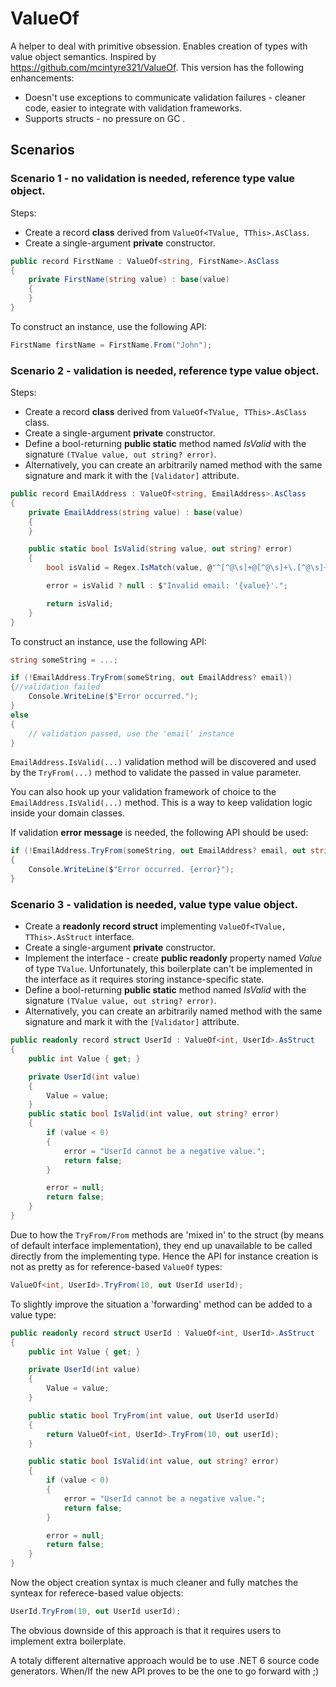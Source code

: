 # ValueOf

A helper to deal with primitive obsession. Enables creation of types with value object semantics. Inspired by https://github.com/mcintyre321/ValueOf. This version has the following enhancements:
 - Doesn't use exceptions to communicate validation failures - cleaner code, easier to integrate with validation frameworks.
 - Supports structs - no pressure on GC .

## Scenarios

### Scenario 1 - no validation is needed, **reference type** value object.

Steps:

- Create a record **class** derived from `ValueOf<TValue, TThis>.AsClass`.
- Create a single-argument **private** constructor.

```csharp
public record FirstName : ValueOf<string, FirstName>.AsClass
{
    private FirstName(string value) : base(value)
    {
    }
}
```

To construct an instance, use the following API:

```csharp
FirstName firstName = FirstName.From("John");
```

### Scenario 2 - validation is needed, **reference type** value object.

Steps:

- Create a record **class** derived from `ValueOf<TValue, TThis>.AsClass` class.
- Create a single-argument **private** constructor.
- Define a bool-returning **public static** method named _IsValid_ with the signature `(TValue value, out string? error)`.
- Alternatively, you can create an arbitrarily named method with the same signature and mark it with the `[Validator]` attribute.

```csharp
public record EmailAddress : ValueOf<string, EmailAddress>.AsClass
{
    private EmailAddress(string value) : base(value)
    {
    }

    public static bool IsValid(string value, out string? error)
    {
        bool isValid = Regex.IsMatch(value, @"^[^@\s]+@[^@\s]+\.[^@\s]+$", RegexOptions.IgnoreCase);

        error = isValid ? null : $"Invalid email: '{value}'.";

        return isValid;
    }
}
```

To construct an instance, use the following API:

```csharp
string someString = ...;

if (!EmailAddress.TryFrom(someString, out EmailAddress? email))
{//validation failed
    Console.WriteLine($"Error occurred.");
}
else
{
    // validation passed, use the 'email' instance
}
```

`EmailAddress.IsValid(...)` validation method will be discovered and used by the `TryFrom(...)` method to validate the passed in value parameter.

You can also hook up your validation framework of choice to the `EmailAddress.IsValid(...)` method. This is a way to keep validation logic inside your domain classes.

If validation **error message** is needed, the following API should be used:

```csharp
if (!EmailAddress.TryFrom(someString, out EmailAddress? email, out string? error))
{
    Console.WriteLine($"Error occurred. {error}");
}
```
### Scenario 3 - validation is needed, **value type** value object.
- Create a **readonly record struct** implementing `ValueOf<TValue, TThis>.AsStruct` interface.
- Create a single-argument **private** constructor.
- Implement the interface - create **public readonly** property named _Value_ of type `TValue`. Unfortunately, this boilerplate can't be implemented in the interface as it requires storing instance-specific state.
- Define a bool-returning **public static** method named _IsValid_ with the signature `(TValue value, out string? error)`.
- Alternatively, you can create an arbitrarily named method with the same signature and mark it with the `[Validator]` attribute.

```csharp
public readonly record struct UserId : ValueOf<int, UserId>.AsStruct
{
    public int Value { get; }

    private UserId(int value)
    {
        Value = value;
    }
    public static bool IsValid(int value, out string? error)
    {
        if (value < 0)
        {
            error = "UserId cannot be a negative value.";
            return false;
        }

        error = null;
        return false;
    }
}
```

Due to how the ```TryFrom/From``` methods are 'mixed in' to the struct (by means of default interface implementation), they end up unavailable to be called directly from the implementing type. Hence the API for instance creation is not as pretty as for reference-based `ValueOf` types:

```csharp
ValueOf<int, UserId>.TryFrom(10, out UserId userId);
```

To slightly improve the situation a 'forwarding' method can be added to a value type:

```csharp
public readonly record struct UserId : ValueOf<int, UserId>.AsStruct
{
    public int Value { get; }

    private UserId(int value)
    {
        Value = value;
    }

    public static bool TryFrom(int value, out UserId userId)
    {
        return ValueOf<int, UserId>.TryFrom(10, out userId);
    }

    public static bool IsValid(int value, out string? error)
    {
        if (value < 0)
        {
            error = "UserId cannot be a negative value.";
            return false;
        }

        error = null;
        return false;
    }
}
```

Now the object creation syntax is much cleaner and fully matches the synteax for referece-based value objects:

```csharp
UserId.TryFrom(10, out UserId userId);
```

The obvious downside of this approach is that it requires users to implement extra boilerplate.

A totaly different alternative approach would be to use .NET 6 source code generators. When/If the new API proves to be the one to go forward with ;)